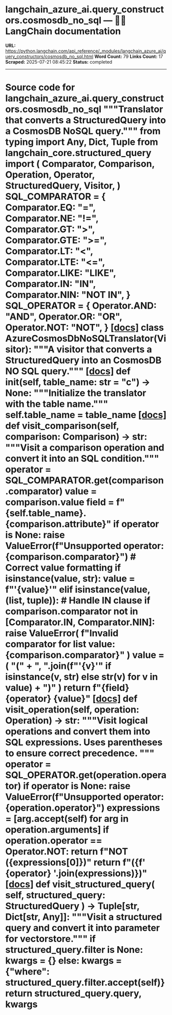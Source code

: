 # langchain_azure_ai.query_constructors.cosmosdb_no_sql — 🦜🔗 LangChain  documentation

**URL:** https://python.langchain.com/api_reference/_modules/langchain_azure_ai/query_constructors/cosmosdb_no_sql.html
**Word Count:** 79
**Links Count:** 17
**Scraped:** 2025-07-21 08:45:22
**Status:** completed

---

# Source code for langchain\_azure\_ai.query\_constructors.cosmosdb\_no\_sql               """Translator that converts a StructuredQuery into a CosmosDB NoSQL query."""          from typing import Any, Dict, Tuple          from langchain_core.structured_query import (         Comparator,         Comparison,         Operation,         Operator,         StructuredQuery,         Visitor,     )          SQL_COMPARATOR = {         Comparator.EQ: "=",         Comparator.NE: "!=",         Comparator.GT: ">",         Comparator.GTE: ">=",         Comparator.LT: "<",         Comparator.LTE: "<=",         Comparator.LIKE: "LIKE",         Comparator.IN: "IN",         Comparator.NIN: "NOT IN",     }          SQL_OPERATOR = {         Operator.AND: "AND",         Operator.OR: "OR",         Operator.NOT: "NOT",     }                              [[docs]](https://python.langchain.com/api_reference/azure_ai/query_constructors/langchain_azure_ai.query_constructors.cosmosdb_no_sql.AzureCosmosDbNoSQLTranslator.html#langchain_azure_ai.query_constructors.cosmosdb_no_sql.AzureCosmosDbNoSQLTranslator)     class AzureCosmosDbNoSQLTranslator(Visitor):         """A visitor that converts a StructuredQuery into an CosmosDB NO SQL query."""                         [[docs]](https://python.langchain.com/api_reference/azure_ai/query_constructors/langchain_azure_ai.query_constructors.cosmosdb_no_sql.AzureCosmosDbNoSQLTranslator.html#langchain_azure_ai.query_constructors.cosmosdb_no_sql.AzureCosmosDbNoSQLTranslator.__init__)         def __init__(self, table_name: str = "c") -> None:             """Initialize the translator with the table name."""             self.table_name = table_name                                        [[docs]](https://python.langchain.com/api_reference/azure_ai/query_constructors/langchain_azure_ai.query_constructors.cosmosdb_no_sql.AzureCosmosDbNoSQLTranslator.html#langchain_azure_ai.query_constructors.cosmosdb_no_sql.AzureCosmosDbNoSQLTranslator.visit_comparison)         def visit_comparison(self, comparison: Comparison) -> str:             """Visit a comparison operation and convert it into an SQL condition."""             operator = SQL_COMPARATOR.get(comparison.comparator)             value = comparison.value             field = f"{self.table_name}.{comparison.attribute}"                  if operator is None:                 raise ValueError(f"Unsupported operator: {comparison.comparator}")                  # Correct value formatting             if isinstance(value, str):                 value = f"'{value}'"             elif isinstance(value, (list, tuple)):  # Handle IN clause                 if comparison.comparator not in [Comparator.IN, Comparator.NIN]:                     raise ValueError(                         f"Invalid comparator for list value: {comparison.comparator}"                     )                 value = (                     "("                     + ", ".join(f"'{v}'" if isinstance(v, str) else str(v) for v in value)                     + ")"                 )                  return f"{field} {operator} {value}"                                        [[docs]](https://python.langchain.com/api_reference/azure_ai/query_constructors/langchain_azure_ai.query_constructors.cosmosdb_no_sql.AzureCosmosDbNoSQLTranslator.html#langchain_azure_ai.query_constructors.cosmosdb_no_sql.AzureCosmosDbNoSQLTranslator.visit_operation)         def visit_operation(self, operation: Operation) -> str:             """Visit logical operations and convert them into SQL expressions.                  Uses parentheses to ensure correct precedence.             """             operator = SQL_OPERATOR.get(operation.operator)             if operator is None:                 raise ValueError(f"Unsupported operator: {operation.operator}")                  expressions = [arg.accept(self) for arg in operation.arguments]                  if operation.operator == Operator.NOT:                 return f"NOT ({expressions[0]})"                  return f"({f' {operator} '.join(expressions)})"                                        [[docs]](https://python.langchain.com/api_reference/azure_ai/query_constructors/langchain_azure_ai.query_constructors.cosmosdb_no_sql.AzureCosmosDbNoSQLTranslator.html#langchain_azure_ai.query_constructors.cosmosdb_no_sql.AzureCosmosDbNoSQLTranslator.visit_structured_query)         def visit_structured_query(             self, structured_query: StructuredQuery         ) -> Tuple[str, Dict[str, Any]]:             """Visit a structured query and convert it into parameter for vectorstore."""             if structured_query.filter is None:                 kwargs = {}             else:                 kwargs = {"where": structured_query.filter.accept(self)}             return structured_query.query, kwargs